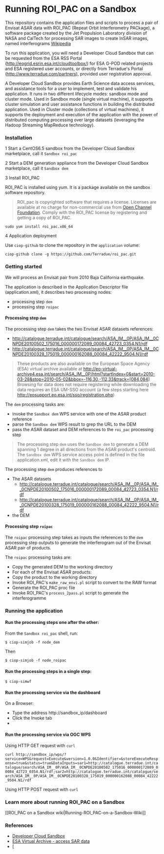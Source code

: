 Running ROI_PAC on a Sandbox
=

This repository contains the application files and scripts to process a pair of Envisat ASAR data with ROI\_PAC (Repeat Orbit Interferometry PACkage), a software package created by the Jet Propulsion Laboratory division of NASA and CalTech for processing SAR images to create InSAR images, named interferograms [Wikipedia](http://en.wikipedia.org/wiki/ROI_PAC)

To run this application, you will need a Developer Cloud Sandbox that can be requested from the ESA RSS Portal (http://eogrid.esrin.esa.int/cloudtoolbox/) for ESA G-POD related projects and ESA registered user accounts, or directly from Terradue's Portal (http://www.terradue.com/partners), provided user registration approval. 

A Developer Cloud Sandbox provides Earth Science data access services, and assistance tools for a user to implement, test and validate his application.
It runs in two different lifecycle modes: sandbox mode and cluster mode. 
Used in Sandbox mode (single virtual machine), it supports cluster simulation and user assistance functions in building the distributed application.
Used in Cluster mode (collections of virtual machines), it supports the deployment and execution of the application with the power of distributed computing processing over large datasets (leveraging the Hadoop Streaming MapReduce technology). 

### Installation

1 Start a CentOS6.5 sandbox from the Developer Cloud Sandbox marketplace, call it `Sandbox roi_pac`

2 Start a DEM generation appliance from the Developer Cloud Sandbox marketplace, call it `Sandbox dem`

3 Install ROI_PAC 

ROI_PAC is installed using yum. It is a package available on the sandbox software repository.

> ROI_pac is copyrighted software that requires a license. Licenses are available at no charge for non-commercial use from [Open Channel Foundation](http://www.openchannelfoundation.org/projects/ROI_PAC). Comply with the ROI\_PAC license by registering and getting a copy of ROI_PAC.

```
sudo yum install roi_pac.x86_64
```

4 Application deployment

Use `ciop-github` to clone the repository in the `application` volume:

```
ciop-github clone -g https://github.com/Terradue/roi_pac.git
```

### Getting started

We will process an Envisat pair from 2010 Baja California earthquake.

The application is described in the Application Descriptor file (application.xml), it describes two processing nodes:
* processing step `dem`
* processing step `roipac`

#### Processing step `dem`

The processing step `dem` takes the two Envisat ASAR datasets references:

* http://catalogue.terradue.int/catalogue/search/ASA_IM__0P/ASA_IM__0CNPDE20100502_175016_000000172089_00084_42723_0354.N1/rdf
* http://catalogue.terradue.int/catalogue/search/ASA_IM__0P/ASA_IM__0CNPDE20100328_175019_000000162088_00084_42222_9504.N1/rdf

> These products are also available on the European Space Agency (ESA) virtual archive available at http://eo-virtual-archive4.esa.int/search/ASA_IM__0P/html?startIndex=0&start=2010-03-28&stop=2010-05-02&bbox=-116,30,-112,33&track=[084,084]
Browsing for data does not require registering while downloading the data requires an ESA UM-SSO account (a few steps starting here http://eosupport.eo.esa.int/sso/registration.php)

The `dem` processing tasks are: 

* invoke the `Sandbox dem` WPS service with one of the ASAR product reference
* parse the `Sandbox dem` WPS result to grep the URL to the DEM 
* pass the ASAR dataset and DEM references to the `roi_pac` processing step

> The processing step `dem` uses the `Sandbox dem` to generate a DEM spanning 1 degree in all directions from the ASAR product's centroid. The `Sandbox dem` WPS service access point is defined in the file application.xml, edit it with the `Sandbox dem` IP.

The processing step `dem` produces references to 

* The ASAR datasets
  * http://catalogue.terradue.int/catalogue/search/ASA_IM__0P/ASA_IM__0CNPDE20100502_175016_000000172089_00084_42723_0354.N1/rdf
  * http://catalogue.terradue.int/catalogue/search/ASA_IM__0P/ASA_IM__0CNPDE20100328_175019_000000162088_00084_42222_9504.N1/rdf 
* the DEM  

#### Processing step `roipac`

The `roipac` processing step takes as inputs the references to the `dem` processing step outputs to generate the interferogram out of the Envisat ASAR pair of products.

The `roipac` processing tasks are: 

* Copy the generated DEM to the working directory 
* For each of the Envisat ASAR products:
 * Copy the product to the working directory
 * Invoke ROI\_PAC's `make_raw_envi.pl` script to convert to the RAW format
* Generate the ROI\_PAC proc file
* Invoke ROI\_PAC's `process_2pass.pl` script to generate the interferogramme  

### Running the application 

#### Run the processing steps one after the other:

From the `Sandbox roi_pac` shell, run:

`$ ciop-simjob -f node_dem`

Then 

`$ ciop-simjob -f node_roipac`

#### Run the processing steps in a single step:

`$ ciop-simwf`

#### Run the processing service via the dashboard

On a Browser:
* Type the address http://sandbox_ip/dashboard
* Click the Invoke tab
* 

#### Run the processing service via OGC WPS

Using HTTP GET request with `curl`

`curl http://sandbox_ip/wps/?service=WPS&request=Execute&version=1.0.0&Identifier=&storeExecuteResponse=true&status=true&DataInputs=sar1=http://catalogue.terradue.int/catalogue/search/ASA_IM__0P/ASA_IM__0CNPDE20100502_175016_000000172089_00084_42723_0354.N1/rdf;sar2=http://catalogue.terradue.int/catalogue/search/ASA_IM__0P/ASA_IM__0CNPDE20100328_175019_000000162088_00084_42222_9504.N1/rdf`

Using HTTP POST request with `curl`


### Learn more about running ROI_PAC on a Sandbox

[[ROI\_PAC on a Sandbox wiki|Running-ROI_PAC-on-a-Sandbox-Wiki]]

### References

* [Developer Cloud Sandbox](https://support.terradue.com/projects/devel-cloud-sb/wiki)
* [ESA Virtual Archive - access SAR data](http://eo-virtual-archive4.esa.int/)
* [
